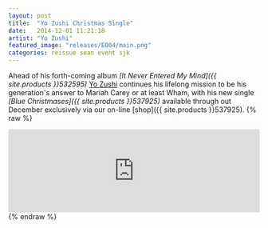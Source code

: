 ```yaml
---
layout: post
title:  "Yo Zushi Christmas Single"
date:   2014-12-01 11:21:18
artist: "Yo Zushi"
featured_image: "releases/E004/main.png"
categories: reissue sean event sjk
---
```

Ahead of his forth-coming album *[It Never Entered My Mind]({{ site.products }}532595)* [Yo Zushi](/artists/yo-zushi) continues his lifelong mission to be his generation's answer to Mariah Carey or at least Wham, with his new single *[Blue Christmases]({{ site.products }}537925)* available through out December exclusively via our on-line [shop]({{ site.products }}537925).
{% raw %}
<iframe width="100%" height="166" scrolling="no" frameborder="no" src="https://w.soundcloud.com/player/?url=https%3A//api.soundcloud.com/tracks/179277681&amp;color=ff5500&amp;auto_play=false&amp;hide_related=false&amp;show_comments=true&amp;show_user=true&amp;show_reposts=false"></iframe>
{% endraw %}
